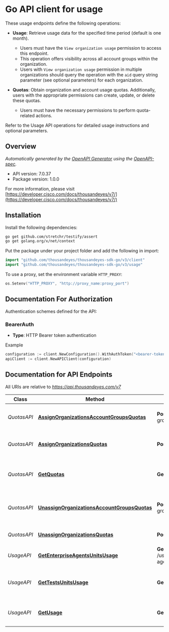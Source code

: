 # Go API client for usage


These usage endpoints define the following operations:

* **Usage**: Retrieve usage data for the specified time period (default is one month).
    
    * Users must have the `View organization usage` permission to access this endpoint.
    * This operation offers visibility across all account groups within the organization.
    * Users with `View organization usage` permission in multiple organizations should query the operation with the `aid` query string parameter (see optional parameters) for each organization.

* **Quotas**: Obtain organization and account usage quotas. Additionally, users with the appropriate permissions can create, update, or delete these quotas.
    
    * Users must have the necessary permissions to perform quota-related actions.

Refer to the Usage API operations for detailed usage instructions and optional parameters.


## Overview
*Automatically generated by the [OpenAPI Generator](https://openapi-generator.tech) using the [OpenAPI-spec](https://www.openapis.org/).*

- API version: 7.0.37
- Package version: 1.0.0

For more information, please visit [https://developer.cisco.com/docs/thousandeyes/v7/](https://developer.cisco.com/docs/thousandeyes/v7/)

## Installation

Install the following dependencies:

```sh
go get github.com/stretchr/testify/assert
go get golang.org/x/net/context
```

Put the package under your project folder and add the following in import:

```go
import "github.com/thousandeyes/thousandeyes-sdk-go/v3/client"
import "github.com/thousandeyes/thousandeyes-sdk-go/v3/usage"
```

To use a proxy, set the environment variable `HTTP_PROXY`:

```go
os.Setenv("HTTP_PROXY", "http://proxy_name:proxy_port")
```

## Documentation For Authorization

Authentication schemes defined for the API:
### BearerAuth
- **Type**: HTTP Bearer token authentication

Example

```go
configuration := client.NewConfiguration().WithAuthToken("<bearer-token>")
apiClient := client.NewAPIClient(configuration)
```

## Documentation for API Endpoints

All URIs are relative to *https://api.thousandeyes.com/v7*

Class | Method | HTTP request | Description
------------ | ------------- | ------------- | -------------
*QuotasAPI* | [**AssignOrganizationsAccountGroupsQuotas**](docs/QuotasAPI.md#assignorganizationsaccountgroupsquotas) | **Post** /quotas/account-groups/assign | Create or update accout group quotas
*QuotasAPI* | [**AssignOrganizationsQuotas**](docs/QuotasAPI.md#assignorganizationsquotas) | **Post** /quotas/assign | Create or update organizations quotas
*QuotasAPI* | [**GetQuotas**](docs/QuotasAPI.md#getquotas) | **Get** /quotas | Get organization and account group usage quota
*QuotasAPI* | [**UnassignOrganizationsAccountGroupsQuotas**](docs/QuotasAPI.md#unassignorganizationsaccountgroupsquotas) | **Post** /quotas/account-groups/unassign | Remove account group quotas from organizations
*QuotasAPI* | [**UnassignOrganizationsQuotas**](docs/QuotasAPI.md#unassignorganizationsquotas) | **Post** /quotas/unassign | Remove organization quotas
*UsageAPI* | [**GetEnterpriseAgentsUnitsUsage**](docs/UsageAPI.md#getenterpriseagentsunitsusage) | **Get** /usage/units/enterprise-agents | Get enterprise agent usage
*UsageAPI* | [**GetTestsUnitsUsage**](docs/UsageAPI.md#gettestsunitsusage) | **Get** /usage/units/tests | Get cloud and enterprise agents units usage
*UsageAPI* | [**GetUsage**](docs/UsageAPI.md#getusage) | **Get** /usage | Get usage information for the last month

